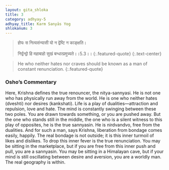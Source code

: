```yaml
---
layout: gita_shloka
title: 3
category: adhyay-5
adhyay_title: Karm Sanyās Yog
shlokanum: 3
---
```


> ज्ञेयः स नित्यसंन्यासी यो न द्वेष्टि न काङ्क्षति।<br><br>निर्द्वन्द्वो हि महाबाहो सुखं बन्धात्प्रमुच्यते।।5.3।।
{:.featured-quote}
{:.text-center}

> He who neither hates nor craves should be known as a man of constant renunciation.
{:.featured-quote}

### Osho’s Commentary
Here, Krishna defines the true renouncer, the nitya-sannyasi. He is not one who has physically run away from the world. He is one who neither hates (dveshti) nor desires (kankshati).
Life is a play of dualities—attraction and repulsion, love and hate. The mind is constantly swinging between these two poles. You are drawn towards something, or you are pushed away. But the one who stands still in the middle, the one who is a silent witness to this play of opposites, he is the true sannyasin.
He is nirdvandvo, free from the dualities. And for such a man, says Krishna, liberation from bondage comes easily, happily.
The real bondage is not outside; it is this inner turmoil of likes and dislikes. To drop this inner fever is the true renunciation. You may be sitting in the marketplace, but if you are free from this inner push and pull, you are a sannyasin. You may be sitting in a Himalayan cave, but if your mind is still oscillating between desire and aversion, you are a worldly man. The real geography is within.
